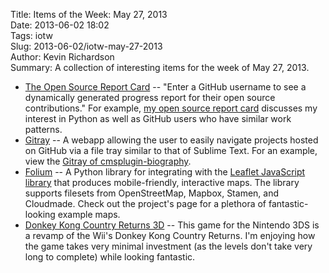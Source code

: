 Title: Items of the Week: May 27, 2013  
Date: 2013-06-02 18:02  
Tags: iotw  
Slug: 2013-06-02/iotw-may-27-2013  
Author: Kevin Richardson  
Summary: A collection of interesting items for the week of May 27, 2013.  

* [The Open Source Report Card](http://osrc.dfm.io/) -- "Enter a GitHub username to see a dynamically generated progress report for their open source contributions." For example, [my open source report card](http://osrc.dfm.io/kfr2) discusses my interest in Python as well as GitHub users who have similar work patterns.
* [Gitray](http://gitray.com/) -- A webapp allowing the user to easily navigate projects hosted on GitHub via a file tray similar to that of Sublime Text. For an example, view the [Gitray of cmsplugin-biography](http://gitray.com/kfr2/cmsplugin-biography).
* [Folium](https://github.com/wrobstory/folium) -- A Python library for integrating with the [Leaflet JavaScript library](http://leafletjs.com/) that produces mobile-friendly, interactive maps. The library supports filesets from OpenStreetMap, Mapbox, Stamen, and Cloudmade. Check out the project's page for a plethora of fantastic-looking example maps.
* [Donkey Kong Country Returns 3D](https://www.nintendo.com/games/detail/zp2Ns75itEVaf0PoEIyv49f2MEBspSeA) -- This game for the Nintendo 3DS is a revamp of the Wii's Donkey Kong Country Returns. I'm enjoying how the game takes very minimal investment (as the levels don't take very long to complete) while looking fantastic.